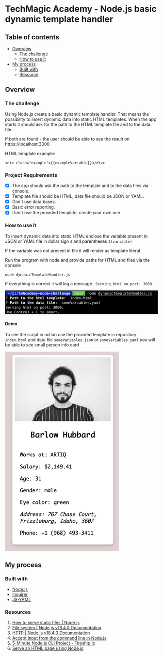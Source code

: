 # TechMagic Academy - Node.js basic dynamic template handler

## Table of contents

- [Overview](#overview)
  - [The challenge](#project-requirements)
  - [How to use it](#how-to-use-it)
- [My process](#my-process)
  - [Built with](#built-with)
  - [Resource](#resources)

## Overview

### The challenge

Using Node.js create a basic dynamic template handler. That means the possibility to insert dynamic data into static HTML templates. When the app starts it should ask for the path to the HTML template file and to the data file.

If both are found - the user should be able to see the result on https://localhost:3000

HTML template example:

```
<div class="example">{{exampleVariable}}</div>
```

### Project Requirements

- [x] The app should ask the path to the template and to the data files via console.
- [x] Template file should be HTML, data file should be JSON or YAML.
- [x] Don't use data bases.
- [x] Basic error reporting.
- [x] Don't use the provided template, create your own one

### How to use it

To insert dynamic data into static HTML enclose the variable present in JSON or YAML file in dollar sign `$` and parentheses `$(variable)`

If the variable was not present in file it will render as template literal

Run the program with node and provide paths for HTML and files via the console

```
node dynamicTemplateHandler.js
```

If everything is correct it will log a message
` Serving html on port: 3000`

<img src="console-screenshot.png" alt="console screenshot">

#### Demo

To see the script in action use the provided template in repository `index.html` and data file `someVariables.json` or `someVariables.yaml` you will be able to see small person info card

<img src="demo-screenshot.png" alt ="demo screenshot" width="375">

## My process

### Built with

- [Node.js](https://nodejs.org/)
- [Inquirer](https://www.npmjs.com/package/inquirer)
- [JS-YAML](https://www.npmjs.com/package/js-yaml)

### Resources

1. [How to serve static files | Node.js](https://nodejs.org/en/knowledge/HTTP/servers/how-to-serve-static-files/)
2. [File system | Node.js v18.4.0 Documentation](https://nodejs.org/api/fs.html)
3. [HTTP | Node.js v18.4.0 Documentation](https://nodejs.org/api/http.html)
4. [Accept input from the command line in Node.js](https://nodejs.dev/learn/accept-input-from-the-command-line-in-nodejs)
5. [5-Minute Node.js CLI Project - Fireship.io](https://www.youtube.com/watch?v=_oHByo8tiEY)
6. [Serve an HTML page using Node.js](https://flaviocopes.com/node-serve-html-page/)
